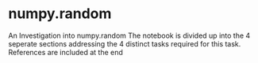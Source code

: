 # numpy.random
An Investigation into numpy.random
The notebook is divided up into the 4 seperate sections addressing the 4 distinct tasks required for this task.
References are included at the end
